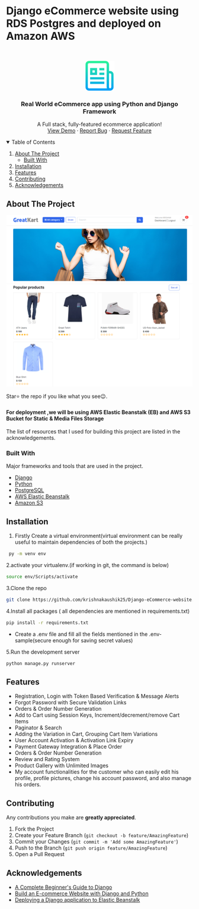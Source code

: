 # Django eCommerce website using RDS Postgres and deployed on Amazon AWS


<!-- PROJECT LOGO -->
<br />
<p align="center">
  <a href="https://github.com/krishnakaushik25/Django-eCommerce-website">
    <img src="img/logo_pro.png" alt="Logo" width="80" height="80">
  </a>

  <h3 align="center">Real World eCommerce app using Python and Django Framework</h3>

  <p align="center">
    A Full stack, fully-featured ecommerce application!
    <br />
    <a href="http://simplekart-env.eba-eweha2je.eu-west-2.elasticbeanstalk.com/">View Demo</a>
    ·
    <a href="https://github.com/krishnakaushik25/Django-eCommerce-website/issues">Report Bug</a>
    ·
    <a href="https://github.com/krishnakaushik25/Django-eCommerce-website/issues">Request Feature</a>
  </p>
</p>



<!-- TABLE OF CONTENTS -->
<details open="open">
  <summary>Table of Contents</summary>
  <ol>
    <li>
      <a href="#about-the-project">About The Project</a>
      <ul>
        <li><a href="#built-with">Built With</a></li>
      </ul>
    </li>
    <li><a href="#installation">Installation</a></li>
    <li><a href="#Features">Features</a></li>
    <li><a href="#contributing">Contributing</a></li>
    <li><a href="#acknowledgements">Acknowledgements</a></li>
  </ol>
</details>



<!-- ABOUT THE PROJECT -->
## About The Project

[![Product Name Screen Shot][product-screenshot1]](https://www.linkpicture.com/q/homepage.png)
[![Product Name Screen Shot][product-screenshot2]](https://www.linkpicture.com/q/homepage.png)

Star⭐ the repo if you like what you see😉.



#### For deployment ,we will be using AWS Elastic Beanstalk (EB) and AWS S3 Bucket for Static & Media Files Storage

The list of resources that I used for building this project are listed in the acknowledgements.

### Built With

Major frameworks and tools that are used in the project.
* [Django](https://developer.mozilla.org/en-US/docs/Learn/Server-side/Django)
* [Python](https://www.python.org/)
* [PostgreSQL](https://aws.amazon.com/rds/postgresql/)
* [AWS Elastic Beanstalk](https://aws.amazon.com/elasticbeanstalk/)
* [Amazon S3](https://aws.amazon.com/s3/)



## Installation


1. Firstly Create a virtual environment(virtual environment can be really useful to maintain dependencies of both the projects.)
 ```sh
  py -m venv env
   ```
2.activate your virtualenv.(if working in git, the command is below)
 ```sh
 source env/Scripts/activate
   ```
3.Clone the repo
   ```sh
   git clone https://github.com/krishnakaushik25/Django-eCommerce-website.git
   ```
4.Install all packages ( all dependencies are mentioned in requirements.txt)
   ```sh
 pip install -r requirements.txt
   ```
   - Create a .env file and fill all the fields mentioned in the .env-sample(secure enough for saving secret values)



5.Run the development server
   ```sh
  python manage.py runserver
   ```

<!-- USAGE EXAMPLES -->
## Features

- Registration, Login with Token Based Verification & Message Alerts
- Forgot Password with Secure Validation Links
- Orders & Order Number Generation
- Add to Cart using Session Keys, Increment/decrement/remove Cart Items
- Paginator & Search
- Adding the Variation in Cart, Grouping Cart Item Variations
- User Account Activation & Activation Link Expiry
- Payment Gateway Integration & Place Order
- Orders & Order Number Generation
- Review and Rating System
- Product Gallery with Unlimited Images
- My account functionalities for the customer who can easily edit his profile, profile pictures, change his account password, and also manage his orders.



<!-- CONTRIBUTING -->
## Contributing
Any contributions you make are **greatly appreciated**.

1. Fork the Project
2. Create your Feature Branch (`git checkout -b feature/AmazingFeature`)
3. Commit your Changes (`git commit -m 'Add some AmazingFeature'`)
4. Push to the Branch (`git push origin feature/AmazingFeature`)
5. Open a Pull Request


<!-- ACKNOWLEDGEMENTS -->
## Acknowledgements
* [A Complete Beginner's Guide to Django](https://simpleisbetterthancomplex.com/series/beginners-guide/1.11/)
* [Build an E-commerce Website with Django and Python](https://www.youtube.com/watch?v=YZvRrldjf1Y)
* [Deploying a Django application to Elastic Beanstalk](https://docs.aws.amazon.com/elasticbeanstalk/latest/dg/create-deploy-python-django.html)



<!-- MARKDOWN LINKS & IMAGES -->
<!-- https://www.markdownguide.org/basic-syntax/#reference-style-links -->
[product-screenshot1]: img/esite.png
[product-screenshot2]: img/esite2.png

